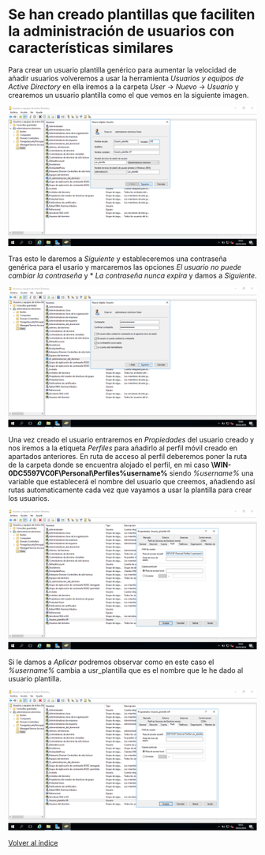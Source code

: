 # Se han creado plantillas que faciliten la administración de usuarios con características similares

Para crear un usuario plantilla genérico para aumentar la velocidad de añadir usuarios volveremos a usar la herramienta *Usuarios y equipos de Active Directory* en ella iremos a la carpeta *User* -> *Nuevo* -> *Usuario* y crearemos un usuario plantilla como el que vemos en la siguiente imagen.

![alt text](https://github.com/raframmed/administracion_de_dominios/blob/master/assets/images/e/usr_plantilla.png "Creando usuario plantilla")

Tras esto le daremos a *Siguiente* y estableceremos una contraseña genérica para el usario y marcaremos las opciones *El usuario no puede cambiar la contraseña* y * *La contraseña nunca expira* y damos a *Siguiente*.

![alt text](https://github.com/raframmed/administracion_de_dominios/blob/master/assets/images/e/usr_plantilla2.png "Creando usuario plantilla")

Una vez creado el usuario entraremos en *Propiedades* del usuario creado y nos iremos a la etiqueta *Perfiles* para añadirlo al perfil móvil creado en apartados anteriores. En ruta de acceso al perfil deberemos poner la ruta de la carpeta donde se encuentra alojado el perfil, en mi caso **\\WIN-0DC5597VC0F\Personal\Perfiles\%username%** siendo *%username%* una variable que establecerá el nombre del usuario que creemos, añadiendo así rutas automaticamente cada vez que vayamos a usar la plantilla para crear los usuarios.

![alt text](https://github.com/raframmed/administracion_de_dominios/blob/master/assets/images/e/usr_plantilla3.png "Creando usuario plantilla")

Si le damos a *Aplicar* podremos observar como en este caso el *%username%* cambia a usr_plantilla que es el nombre que le he dado al usuario plantilla.

![alt text](https://github.com/raframmed/administracion_de_dominios/blob/master/assets/images/e/usr_plantilla4.png "Creando usuario plantilla")


[Volver al índice](https://github.com/raframmed/administracion_de_dominios)
